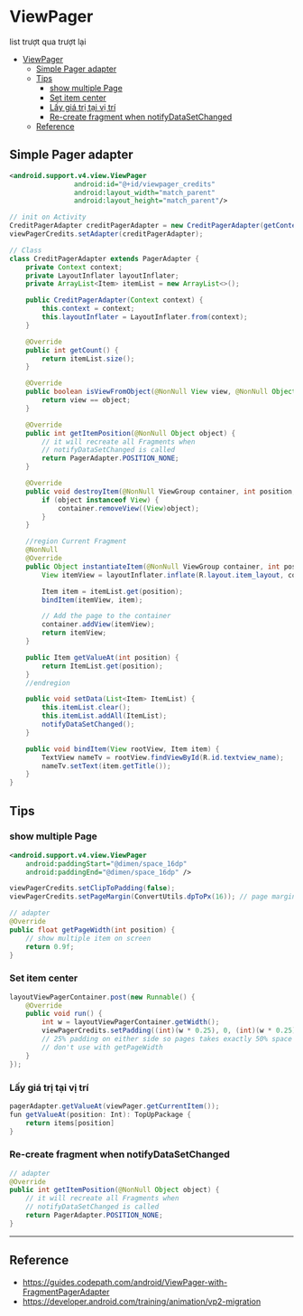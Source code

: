 # ViewPager

list trượt qua trượt lại

- [ViewPager](#viewpager)
  - [Simple Pager adapter](#simple-pager-adapter)
  - [Tips](#tips)
    - [show multiple Page](#show-multiple-page)
    - [Set item center](#set-item-center)
    - [Lấy giá trị tại vị trí](#lấy-giá-trị-tại-vị-trí)
    - [Re-create fragment when notifyDataSetChanged](#re-create-fragment-when-notifydatasetchanged)
  - [Reference](#reference)

## Simple Pager adapter

```xml
<android.support.v4.view.ViewPager
                android:id="@+id/viewpager_credits"
                android:layout_width="match_parent"
                android:layout_height="match_parent"/>
```

```java
// init on Activity
CreditPagerAdapter creditPagerAdapter = new CreditPagerAdapter(getContext());
viewPagerCredits.setAdapter(creditPagerAdapter);

// Class
class CreditPagerAdapter extends PagerAdapter {
    private Context context;
    private LayoutInflater layoutInflater;
    private ArrayList<Item> itemList = new ArrayList<>();

    public CreditPagerAdapter(Context context) {
        this.context = context;
        this.layoutInflater = LayoutInflater.from(context);
    }

    @Override
    public int getCount() {
        return itemList.size();
    }

    @Override
    public boolean isViewFromObject(@NonNull View view, @NonNull Object object) {
        return view == object;
    }

    @Override
    public int getItemPosition(@NonNull Object object) {
        // it will recreate all Fragments when
        // notifyDataSetChanged is called
        return PagerAdapter.POSITION_NONE;
    }

    @Override
    public void destroyItem(@NonNull ViewGroup container, int position, @NonNull Object object) {
        if (object instanceof View) {
            container.removeView((View)object);
        }
    }

    //region Current Fragment
    @NonNull
    @Override
    public Object instantiateItem(@NonNull ViewGroup container, int position) {
        View itemView = layoutInflater.inflate(R.layout.item_layout, container, false);

        Item item = itemList.get(position);
        bindItem(itemView, item);

        // Add the page to the container
        container.addView(itemView);
        return itemView;
    }

    public Item getValueAt(int position) {
        return ItemList.get(position);
    }
    //endregion

    public void setData(List<Item> ItemList) {
        this.itemList.clear();
        this.itemList.addAll(ItemList);
        notifyDataSetChanged();
    }

    public void bindItem(View rootView, Item item) {
        TextView nameTv = rootView.findViewById(R.id.textview_name);
        nameTv.setText(item.getTitle());
    }
}
```

## Tips

### show multiple Page

```xml
<android.support.v4.view.ViewPager
    android:paddingStart="@dimen/space_16dp"
    android:paddingEnd="@dimen/space_16dp" />
```

```java
viewPagerCredits.setClipToPadding(false);
viewPagerCredits.setPageMargin(ConvertUtils.dpToPx(16)); // page margin

// adapter
@Override
public float getPageWidth(int position) {
    // show multiple item on screen
    return 0.9f;
}
```

### Set item center

```java
layoutViewPagerContainer.post(new Runnable() {
    @Override
    public void run() {
        int w = layoutViewPagerContainer.getWidth();
        viewPagerCredits.setPadding((int)(w * 0.25), 0, (int)(w * 0.25), 0);
        // 25% padding on either side so pages takes exactly 50% space
        // don't use with getPageWidth
    }
});
```

### Lấy giá trị tại vị trí

```java
pagerAdapter.getValueAt(viewPager.getCurrentItem());
fun getValueAt(position: Int): TopUpPackage {
    return items[position]
}
```

### Re-create fragment when notifyDataSetChanged

```java
// adapter
@Override
public int getItemPosition(@NonNull Object object) {
    // it will recreate all Fragments when
    // notifyDataSetChanged is called
    return PagerAdapter.POSITION_NONE;
}
```

---

## Reference

- <https://guides.codepath.com/android/ViewPager-with-FragmentPagerAdapter>
- <https://developer.android.com/training/animation/vp2-migration>
